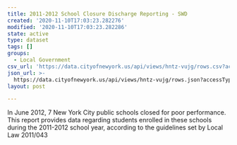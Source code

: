 ```yaml
---
title: 2011-2012 School Closure Discharge Reporting - SWD
created: '2020-11-10T17:03:23.282276'
modified: '2020-11-10T17:03:23.282286'
state: active
type: dataset
tags: []
groups:
  - Local Government
csv_url: 'https://data.cityofnewyork.us/api/views/hntz-vujg/rows.csv?accessType=DOWNLOAD'
json_url: >-
  https://data.cityofnewyork.us/api/views/hntz-vujg/rows.json?accessType=DOWNLOAD
layout: post

---
```

In June 2012, 7 New York City public schools closed for poor performance.  This report provides data regarding students enrolled in these schools during the 2011-2012 school year, according to the guidelines set by Local Law 2011/043
